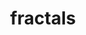 ---
layout: page
title: fractals
permalink: /fractals/
description: A growing collection of your cool projects.
---